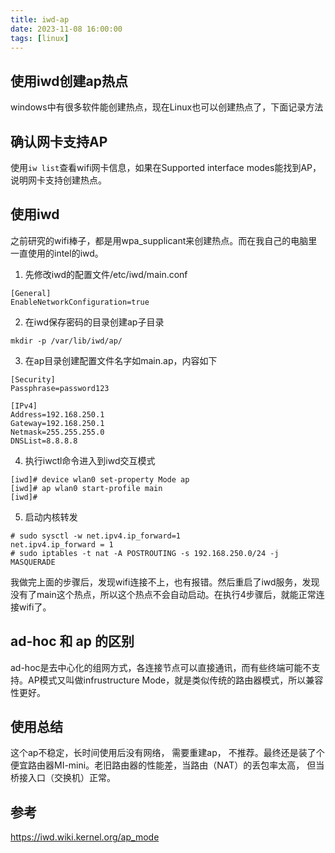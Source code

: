 ```yaml
---
title: iwd-ap
date: 2023-11-08 16:00:00
tags: [linux]
---
```


## 使用iwd创建ap热点
windows中有很多软件能创建热点，现在Linux也可以创建热点了，下面记录方法

## 确认网卡支持AP
使用`iw list`查看wifi网卡信息，如果在Supported interface modes能找到AP，说明网卡支持创建热点。

## 使用iwd
之前研究的wifi棒子，都是用wpa_supplicant来创建热点。而在我自己的电脑里一直使用的intel的iwd。
1. 先修改iwd的配置文件/etc/iwd/main.conf
```
[General]
EnableNetworkConfiguration=true
```
2. 在iwd保存密码的目录创建ap子目录
```
mkdir -p /var/lib/iwd/ap/
```
3. 在ap目录创建配置文件名字如main.ap，内容如下
```
[Security]
Passphrase=password123

[IPv4]
Address=192.168.250.1
Gateway=192.168.250.1
Netmask=255.255.255.0
DNSList=8.8.8.8
```
4. 执行iwctl命令进入到iwd交互模式
```
[iwd]# device wlan0 set-property Mode ap
[iwd]# ap wlan0 start-profile main
[iwd]# 
```
5. 启动内核转发
```
# sudo sysctl -w net.ipv4.ip_forward=1
net.ipv4.ip_forward = 1
# sudo iptables -t nat -A POSTROUTING -s 192.168.250.0/24 -j MASQUERADE
```

我做完上面的步骤后，发现wifi连接不上，也有报错。然后重启了iwd服务，发现没有了main这个热点，所以这个热点不会自动启动。在执行4步骤后，就能正常连接wifi了。

## ad-hoc 和 ap 的区别
ad-hoc是去中心化的组网方式，各连接节点可以直接通讯，而有些终端可能不支持。AP模式又叫做infrustructure Mode，就是类似传统的路由器模式，所以兼容性更好。

## 使用总结
这个ap不稳定，长时间使用后没有网络， 需要重建ap， 不推荐。最终还是装了个便宜路由器MI-mini。老旧路由器的性能差，当路由（NAT）的丢包率太高， 但当桥接入口（交换机）正常。

## 参考
https://iwd.wiki.kernel.org/ap_mode
